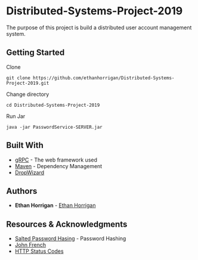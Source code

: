 # Distributed-Systems-Project-2019
The purpose of this project is build a distributed user account management system.

## Getting Started

Clone

```
git clone https://github.com/ethanhorrigan/Distributed-Systems-Project-2019.git
```

Change directory
```
cd Distributed-Systems-Project-2019
```

Run Jar
```
java -jar PasswordService-SERVER.jar
```

## Built With

* [gRPC](https://grpc.io/) - The web framework used
* [Maven](https://maven.apache.org/) - Dependency Management
* [DropWizard](https://www.dropwizard.io/en/stable/)

## Authors

* **Ethan Horrigan** - [Ethan Horrigan](https://github.com/ethanhorrigan)

## Resources & Acknowledgments

* [Salted Password Hasing](https://crackstation.net/hashing-security.htm) - Password Hashing
* [John French](https://github.com/john-french)
* [HTTP Status Codes](https://www.restapitutorial.com/httpstatuscodes.html)